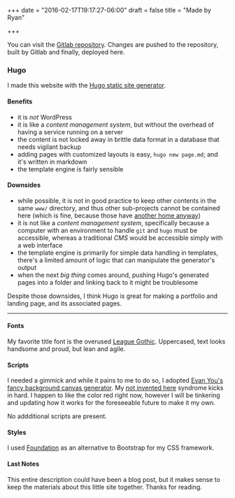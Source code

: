 +++
date = "2016-02-17T19:17:27-06:00"
draft = false
title = "Made by Ryan"

+++

You can visit the [Gitlab repository](https://gitlab.com/ryanmr/ryanrampersad.com). Changes are pushed to the repository, built by Gitlab and finally, deployed here.

### Hugo

I made this website with the [Hugo static site generator](https://gohugo.io).

#### Benefits

- it is *not* WordPress
- it is like a *content management system*, but without the overhead of having a service running on a server
- the content is not locked away in brittle data format in a database that needs vigilant backup
- adding pages with customized layouts is easy, `hugo new page.md`; and it's written in markdown
- the template engine is fairly sensible

#### Downsides

- while possible, it is not in good practice to keep other contents in the same `www/` directory, and thus other sub-projects cannot be contained here (which is fine, because those have [another home anyway](http://ifupdown.com))
- it is not like a *content management system*, specifically because a computer with an environment to handle `git` and `hugo` must be accessible, whereas a traditional *CMS* would be accessible simply with a web interface
- the template engine is primarily for simple data handling in templates, there's a limited amount of logic that can manipulate the generator's output
- when the next *big thing* comes around, pushing Hugo's generated pages into a folder and linking back to it might be troublesome

Despite those downsides, I think Hugo is great for making a portfolio and landing page, and its associated pages.

---

#### Fonts

My favorite title font is the overused [League Gothic](https://www.theleagueofmoveabletype.com/league-gothic). Uppercased, text looks handsome and proud, but lean and agile.

#### Scripts

I needed a gimmick and while it pains to me to do so, I adopted [Evan You's fancy background canvas generator](http://evanyou.me/). My [not invented here](https://en.wikipedia.org/wiki/Not_invented_here) syndrome kicks in hard. I happen to like the color red right now, however I will be tinkering and updating how it works for the foreseeable future to make it my own.

No addditional scripts are present.

#### Styles

I used [Foundation](http://foundation.zurb.com/) as an alternative to Bootstrap for my CSS framework.

#### Last Notes

This entire description could have been a blog post, but it makes sense to keep the materials about this little site together. Thanks for reading.
